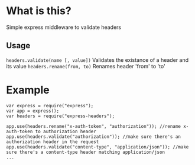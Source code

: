 # What is this?
Simple express middleware to validate headers

## Usage
`headers.validate(name [, value])` Validates the existance of a header and its value
`headers.rename(from, to)` Renames header 'from' to 'to'

# Example
```
var express = require("express");
var app = express();
var headers = require("express-headers");

app.use(headers.rename("x-auth-token", "authorization")); //rename x-auth-token to authorization header
app.use(headers.validate("authorization")); //make sure there's an authorization header in the request
app.use(headers.validate("content-type", "application/json")); //make sure there's a content-type header matching application/json
...
```